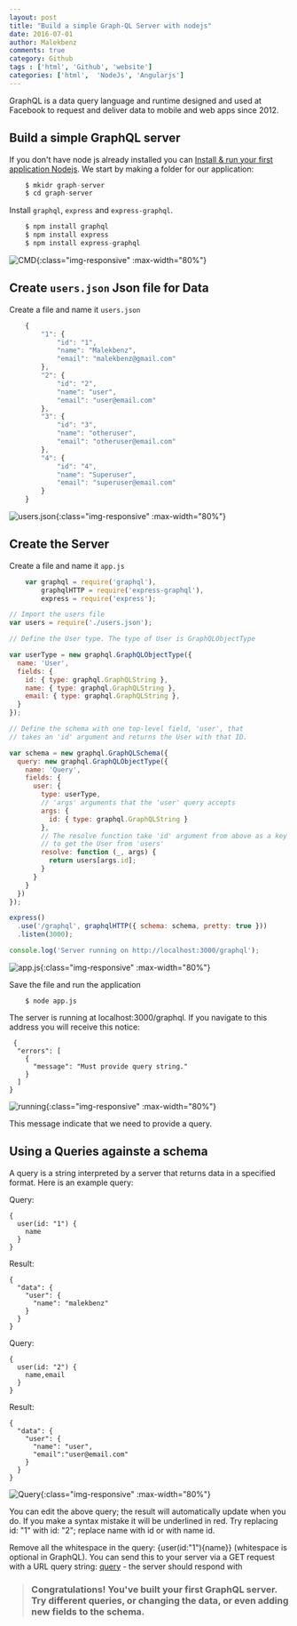 ```yaml
---
layout: post
title: "Build a simple Graph-QL Server with nodejs" 
date: 2016-07-01
author: Malekbenz
comments: true
category: Github
tags : ['html', 'Github', 'website']
categories: ['html',  'NodeJs', 'Angularjs']
---
```


GraphQL is a data query language and runtime designed and used at Facebook to request and deliver data to mobile and web apps since 2012. 

## Build a simple GraphQL server

If you don't have node js already installed you can [Install & run your first application Nodejs](/blog/2015/12/22/install-run-your-first-application-nodejs).
We start by making a folder for our application: 

``` Javascript
    $ mkidr graph-server
    $ cd graph-server

```
Install `graphql`, `express` and `express-graphql`.

``` Javascript
    $ npm install graphql 
    $ npm install express 
    $ npm install express-graphql

```
![CMD](/images/graph-ql/01.png){:class="img-responsive" :max-width="80%"}


## Create `users.json` Json file for Data 

Create a file and name it `users.json`

``` Javascript
    {
        "1": {
            "id": "1",
            "name": "Malekbenz",
            "email": "malekbenz@gmail.com"
        },
        "2": {
            "id": "2",
            "name": "user",
            "email": "user@email.com"
        },
        "3": {
            "id": "3",
            "name": "otheruser",
            "email": "otheruser@email.com"
        },
        "4": {
            "id": "4",
            "name": "Superuser",
            "email": "superuser@email.com"
        }
    }
```

![users.json](/images/graph-ql/02.png){:class="img-responsive" :max-width="80%"}

## Create the Server

Create a file and name it `app.js` 

```Javascript
    var graphql = require('graphql'),
        graphqlHTTP = require('express-graphql'),
        express = require('express');

// Import the users file
var users = require('./users.json');

// Define the User type. The type of User is GraphQLObjectType

var userType = new graphql.GraphQLObjectType({
  name: 'User',
  fields: {
    id: { type: graphql.GraphQLString },
    name: { type: graphql.GraphQLString },
    email: { type: graphql.GraphQLString },
  }
});

// Define the schema with one top-level field, 'user', that
// takes an 'id' argument and returns the User with that ID.

var schema = new graphql.GraphQLSchema({
  query: new graphql.GraphQLObjectType({
    name: 'Query',
    fields: {
      user: {
        type: userType,
        // 'args' arguments that the 'user' query accepts
        args: {
          id: { type: graphql.GraphQLString }
        },
        // The resolve function take 'id' argument from above as a key
        // to get the User from 'users'
        resolve: function (_, args) {
          return users[args.id];
        }
      }
    }
  })
});

express()
  .use('/graphql', graphqlHTTP({ schema: schema, pretty: true }))
  .listen(3000);

console.log('Server running on http://localhost:3000/graphql');

```

 
![app.js](/images/graph-ql/03.png){:class="img-responsive" :max-width="80%"}

Save the file and run the application

```
    $ node app.js 
```

The server is running at localhost:3000/graphql. If you navigate to this address you will receive this notice:

```
 {
  "errors": [
    {
      "message": "Must provide query string."
    }
  ]
}
```

![running](/images/graph-ql/04.png){:class="img-responsive" :max-width="80%"}

This message indicate that we need to provide a query.  



## Using a Queries againste a schema

A query is a string interpreted by a server that returns data in a specified format. Here is an example query:

Query:
```
{
  user(id: "1") {
    name
  }
}
```

Result: 

```
{
  "data": {
    "user": {
      "name": "malekbenz"
    }
  }
}
```
Query:

```
{
  user(id: "2") {
    name,email
  }
}
```

Result: 

```
{
  "data": {
    "user": {
      "name": "user",
      "email":"user@email.com"
    }
  }
}
```

![Query](/images/graph-ql/05.png){:class="img-responsive" :max-width="80%"}

You can edit the above query; the result will automatically update when you do. If you make a syntax mistake it will be underlined in red. Try replacing id: "1" with id: "2"; replace name with id or with name id.

Remove all the whitespace in the query: {user(id:"1"){name}} (whitespace is optional in GraphQL). You can send this to your server via a GET request with a URL query string: [query](http://localhost:3000/graphql?query={user(id:"1"){name}}) - the server should respond with




>
> ### Congratulations! You've built your first GraphQL server. Try different queries, or changing the data, or even adding new fields to the schema.
>